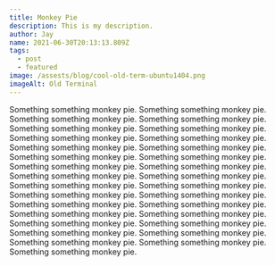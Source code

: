 ```yaml
---
title: Monkey Pie
description: This is my description.
author: Jay
name: 2021-06-30T20:13:13.809Z
tags:
  - post
  - featured
image: /assests/blog/cool-old-term-ubuntu1404.png
imageAlt: Old Terminal
---
```

Something something monkey pie. Something something monkey pie. Something something monkey pie. Something something monkey pie. Something something monkey pie. Something something monkey pie. Something something monkey pie. Something something monkey pie. Something something monkey pie. Something something monkey pie. Something something monkey pie. Something something monkey pie. Something something monkey pie. Something something monkey pie. Something something monkey pie. Something something monkey pie. Something something monkey pie. Something something monkey pie. Something something monkey pie. Something something monkey pie. Something something monkey pie. Something something monkey pie. Something something monkey pie. Something something monkey pie. Something something monkey pie. Something something monkey pie. Something something monkey pie. Something something monkey pie. Something something monkey pie. Something something monkey pie. Something something monkey pie.